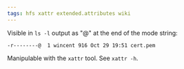 ```yaml
---
tags: hfs xattr extended.attributes wiki
---
```


Visible in `ls -l` output as "@" at the end of the mode string:

    -r--------@  1 wincent 916 Oct 29 19:51 cert.pem

Manipulable with the `xattr` tool. See `xattr -h`.
